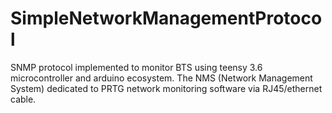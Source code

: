 # SimpleNetworkManagementProtocol
SNMP protocol implemented to monitor BTS using teensy 3.6 microcontroller and arduino ecosystem. The NMS (Network Management System) dedicated to PRTG network monitoring software via RJ45/ethernet cable.
